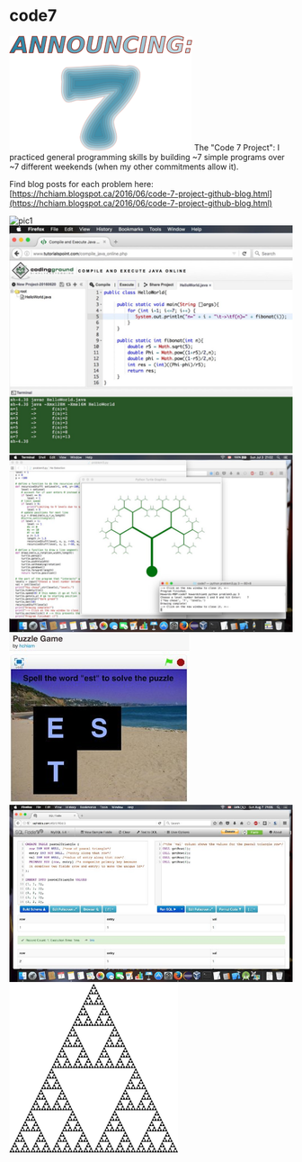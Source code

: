 # code7
![pic0](https://github.com/hchiam/code7/blob/master/pictures/0.png)
The "Code 7 Project":  I practiced general programming skills by building ~7 simple programs over ~7 different weekends (when my other commitments allow it).

Find blog posts for each problem here:  [https://hchiam.blogspot.ca/2016/06/code-7-project-github-blog.html](https://hchiam.blogspot.ca/2016/06/code-7-project-github-blog.html)

![pic1](https://github.com/hchiam/code7/blob/master/pictures/1.png "Problem 1")
![pic2](https://github.com/hchiam/code7/blob/master/pictures/2.png "Problem 2")
![pic3](https://github.com/hchiam/code7/blob/master/pictures/3.png "Problem 3")
![pic4](https://github.com/hchiam/code7/blob/master/pictures/4.png "Problem 4")
![pic5](https://github.com/hchiam/code7/blob/master/pictures/5.png "Problem 5")
![pic6](https://github.com/hchiam/code7/blob/master/pictures/6.png "Problem 6")